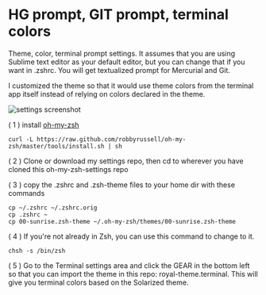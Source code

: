 # HG prompt, GIT prompt, terminal colors
Theme, color, terminal prompt settings.  It assumes that you are using Sublime text editor as your default editor, but you can change that if you want in .zshrc.  You will get textualized prompt for Mercurial and Git.

I customized the theme so that it would use theme colors from the terminal app itself instead of relying on colors declared in the theme.

![settings screenshot](http://i.imgur.com/t2FZ55M.png?1)

( 1 ) install [oh-my-zsh](https://github.com/robbyrussell/oh-my-zsh)
```
curl -L https://raw.github.com/robbyrussell/oh-my-zsh/master/tools/install.sh | sh
```
( 2 ) Clone or download my settings repo, then cd to wherever you have cloned this oh-my-zsh-settings repo

( 3 ) copy the .zshrc and .zsh-theme files to your home dir with these commands
```
cp ~/.zshrc ~/.zshrc.orig
cp .zshrc ~
cp 00-sunrise.zsh-theme ~/.oh-my-zsh/themes/00-sunrise.zsh-theme
```
( 4 ) If you're not already in Zsh, you can use this command to change to it.
```
chsh -s /bin/zsh
```
( 5 ) Go to the Terminal settings area and click the GEAR in the bottom left so that you can import the theme in this repo: royal-theme.terminal.  This will give you terminal colors based on the Solarized theme.